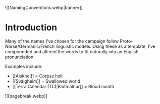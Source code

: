 ![[NamingConventions.webp|banner]]

# Introduction
Many of the names I've chosen for the campaign follow Proto-Norse/Germanic/French linguistic models. Using these as a template, I've compounded and altered the words to fit naturally into an English pronunciation.

Examples include:
- [[Aiskhel]] = Corpse hell
- [[Svalgheim]] = Swallowed world
- [[Terra Calendar (TC)|Blótmálnur]] = Blood month

![[pagebreak.webp]]
